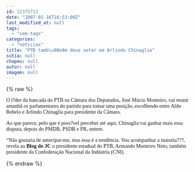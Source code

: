 ```yaml
---
id: 12375713
date: "2007-01-16T16:53:00Z"
last_modified_at: null
tags:
  - "sem-tags"
categories:
  - "noticias"
title: "PTB tamb\u00e9m deve votar em Arlindo Chinaglia"
sutia: null
chapeu: null
autor: null
imagem: null
---
```

{% raw %}
<p><P><FONT face=Verdana>O l?der da bancada do PTB na Câmara dos Deputados, José Múcio Monteiro, vai reunir amanhã os parlamentares do partido para tomar uma posição, escolhendo entre Aldo Rebelo e Arlindo Chinaglia para presidente da Câmara.</FONT></P></p>
<p><P><FONT face=Verdana>Ao que parece, pelo que é poss?vel perceber até aqui, Chinaglia vai ganhar mais essa disputa, depois do PMDB, PSDB e PR, ontem.</FONT></P></p>
<p><P><FONT face=Verdana>“Não gostaria de antecipar-me, mas essa é a tendência. Vou acompanhar a maioria???, revela ao <STRONG>Blog</STRONG> <STRONG>do JC</STRONG> o presidente estadual do PTB, Armando Monteiro Neto, também presidente da Confederação Nacional da Indústria (CNI).<BR></P></FONT> </p>
{% endraw %}